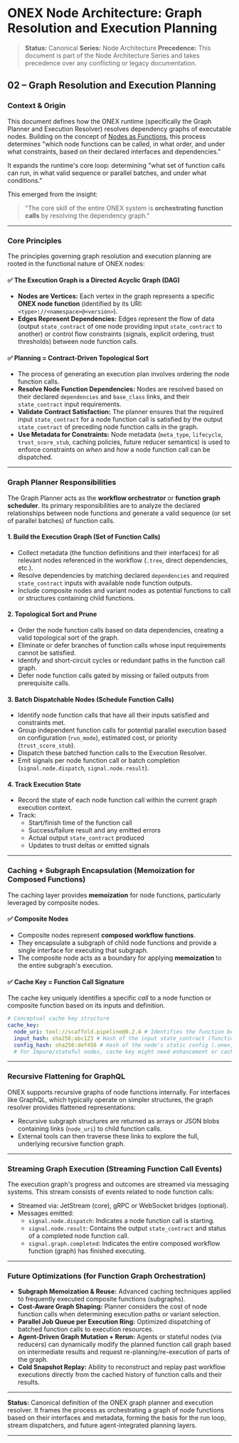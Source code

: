 # ONEX Node Architecture: Graph Resolution and Execution Planning

> **Status:** Canonical
> **Series:** Node Architecture
> **Precedence:** This document is part of the Node Architecture Series and takes precedence over any conflicting or legacy documentation.

## 02 – Graph Resolution and Execution Planning

### Context & Origin

This document defines how the ONEX runtime (specifically the Graph Planner and Execution Resolver) resolves dependency graphs of executable nodes. Building on the concept of [Nodes as Functions](docs/nodes/index.md), this process determines "which node functions can be called, in what order, and under what constraints, based on their declared interfaces and dependencies."

It expands the runtime's core loop: determining "what set of function calls can run, in what valid sequence or parallel batches, and under what conditions."

This emerged from the insight:

> "The core skill of the entire ONEX system is **orchestrating function calls** by resolving the dependency graph."

---

### Core Principles

The principles governing graph resolution and execution planning are rooted in the functional nature of ONEX nodes:

#### ✅ The Execution Graph is a Directed Acyclic Graph (DAG)

* **Nodes are Vertices:** Each vertex in the graph represents a specific **ONEX node function** (identified by its URI: `<type>://<namespace>@<version>`).
* **Edges Represent Dependencies:** Edges represent the flow of data (output `state_contract` of one node providing input `state_contract` to another) or control flow constraints (signals, explicit ordering, trust thresholds) between node function calls.

#### ✅ Planning = Contract-Driven Topological Sort

* The process of generating an execution plan involves ordering the node function calls.
* **Resolve Node Function Dependencies:** Nodes are resolved based on their declared `dependencies` and `base_class` links, and their `state_contract` input requirements.
* **Validate Contract Satisfaction:** The planner ensures that the required input `state_contract` for a node function call is satisfied by the output `state_contract` of preceding node function calls in the graph.
* **Use Metadata for Constraints:** Node metadata (`meta_type`, `lifecycle`, `trust_score_stub`, caching policies, future reducer semantics) is used to enforce constraints on *when* and *how* a node function call can be dispatched.

---

### Graph Planner Responsibilities

The Graph Planner acts as the **workflow orchestrator** or **function graph scheduler**. Its primary responsibilities are to analyze the declared relationships between node functions and generate a valid sequence (or set of parallel batches) of function calls.

#### 1. **Build the Execution Graph (Set of Function Calls)**

* Collect metadata (the function definitions and their interfaces) for all relevant nodes referenced in the workflow (`.tree`, direct dependencies, etc.).
* Resolve dependencies by matching declared `dependencies` and required `state_contract` inputs with available node function outputs.
* Include composite nodes and variant nodes as potential functions to call or structures containing child functions.

#### 2. **Topological Sort and Prune**

* Order the node function calls based on data dependencies, creating a valid topological sort of the graph.
* Eliminate or defer branches of function calls whose input requirements cannot be satisfied.
* Identify and short-circuit cycles or redundant paths in the function call graph.
* Defer node function calls gated by missing or failed outputs from prerequisite calls.

#### 3. **Batch Dispatchable Nodes (Schedule Function Calls)**

* Identify node function calls that have all their inputs satisfied and constraints met.
* Group independent function calls for potential parallel execution based on configuration (`run_mode`), estimated cost, or priority (`trust_score_stub`).
* Dispatch these batched function calls to the Execution Resolver.
* Emit signals per node function call or batch completion (`signal.node.dispatch`, `signal.node.result`).

#### 4. **Track Execution State**

* Record the state of each node function call within the current graph execution context.
* Track:
    * Start/finish time of the function call
    * Success/failure result and any emitted errors
    * Actual output `state_contract` produced
    * Updates to trust deltas or emitted signals

---

### Caching + Subgraph Encapsulation (Memoization for Composed Functions)

The caching layer provides **memoization** for node functions, particularly leveraged by composite nodes.

#### ✅ Composite Nodes

* Composite nodes represent **composed workflow functions**.
* They encapsulate a subgraph of child node functions and provide a single interface for executing that subgraph.
* The composite node acts as a boundary for applying **memoization** to the entire subgraph's execution.

#### ✅ Cache Key = Function Call Signature

The cache key uniquely identifies a specific *call* to a node function or composite function based on its inputs and definition.

```yaml
# Conceptual cache key structure
cache_key:
  node_uri: tool://scaffold.pipeline@0.2.4 # Identifies the function being called
  input_hash: sha256:abc123 # Hash of the input state_contract (function arguments)
  config_hash: sha256:def456 # Hash of the node's static config (.onex, etc. - function definition)
  # For Impure/stateful nodes, cache key might need enhancement or caching may be limited per policy.
```

---

### Recursive Flattening for GraphQL

ONEX supports recursive graphs of node functions internally. For interfaces like GraphQL, which typically operate on simpler structures, the graph resolver provides flattened representations:

* Recursive subgraph structures are returned as arrays or JSON blobs containing links (`node_uri`) to child function calls.
* External tools can then traverse these links to explore the full, underlying recursive function graph.

---

### Streaming Graph Execution (Streaming Function Call Events)

The execution graph's progress and outcomes are streamed via messaging systems. This stream consists of events related to node function calls:

* Streamed via: JetStream (core), gRPC or WebSocket bridges (optional).
* Messages emitted:
    * `signal.node.dispatch`: Indicates a node function call is starting.
    * `signal.node.result`: Contains the output `state_contract` and status of a completed node function call.
    * `signal.graph.completed`: Indicates the entire composed workflow function (graph) has finished executing.

---

### Future Optimizations (for Function Graph Orchestration)

* **Subgraph Memoization & Reuse:** Advanced caching techniques applied to frequently executed composite functions (subgraphs).
* **Cost-Aware Graph Shaping:** Planner considers the cost of node function calls when determining execution paths or variant selection.
* **Parallel Job Queue per Execution Ring:** Optimized dispatching of batched function calls to execution resources.
* **Agent-Driven Graph Mutation + Rerun:** Agents or stateful nodes (via reducers) can dynamically modify the planned function call graph based on intermediate results and request re-planning/re-execution of parts of the graph.
* **Cold Snapshot Replay:** Ability to reconstruct and replay past workflow executions directly from the cached history of function calls and their results.

---

**Status:** Canonical definition of the ONEX graph planner and execution resolver. It frames the process as orchestrating a graph of node functions based on their interfaces and metadata, forming the basis for the run loop, stream dispatchers, and future agent-integrated planning layers.

--- 